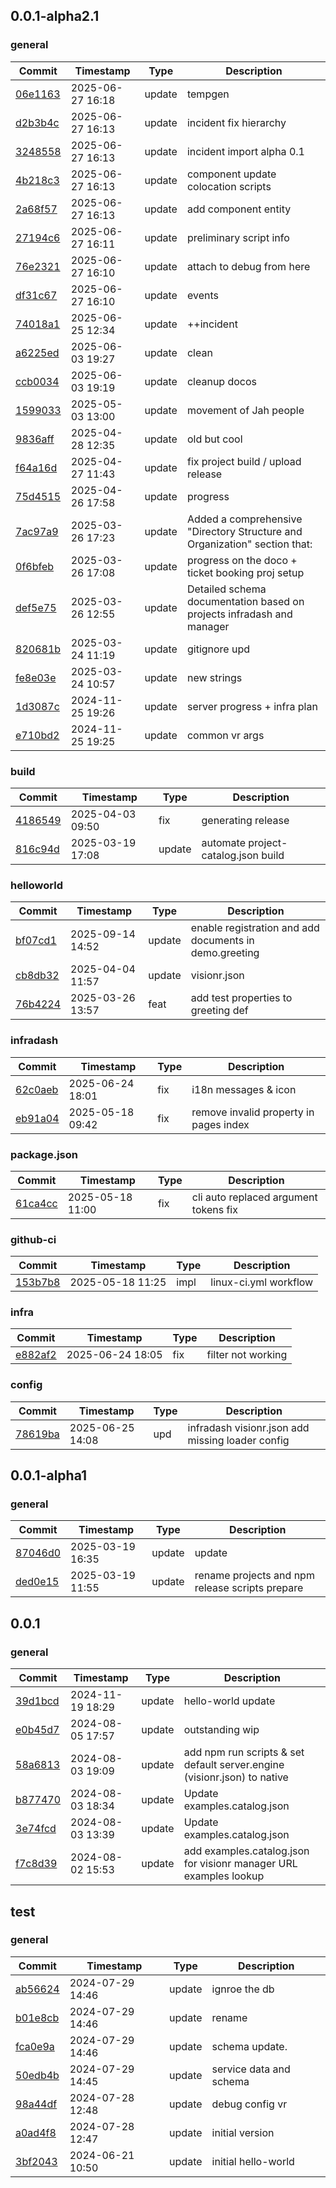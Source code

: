## 0.0.1-alpha2.1

### general
| Commit | Timestamp | Type | Description |
| ------ | --------- | ---- | ----------- |
| [06e1163](https://github.com/plan-vision/visionr-examples/commit/06e116364a27445475374282a463f4c8bc6355cd) | 2025-06-27 16:18 | update | tempgen |
| [d2b3b4c](https://github.com/plan-vision/visionr-examples/commit/d2b3b4c4e377b00309639e15d156d1bc9f081157) | 2025-06-27 16:13 | update | incident fix hierarchy |
| [3248558](https://github.com/plan-vision/visionr-examples/commit/3248558d64d3a51744809e2c4e8f35a7e46ce6fd) | 2025-06-27 16:13 | update | incident import alpha 0.1 |
| [4b218c3](https://github.com/plan-vision/visionr-examples/commit/4b218c32e29cc095c95c77467e7d08ceacdb710c) | 2025-06-27 16:13 | update | component update colocation scripts |
| [2a68f57](https://github.com/plan-vision/visionr-examples/commit/2a68f57fbaa1ec3ec8ae1c135404874f1105e67a) | 2025-06-27 16:13 | update | add component entity |
| [27194c6](https://github.com/plan-vision/visionr-examples/commit/27194c62fdeaf2b66188206d9a4b553992c29795) | 2025-06-27 16:11 | update | preliminary script info |
| [76e2321](https://github.com/plan-vision/visionr-examples/commit/76e2321323929ade38b1d3d569074191e7c73e18) | 2025-06-27 16:10 | update | attach to debug from here |
| [df31c67](https://github.com/plan-vision/visionr-examples/commit/df31c6775beb9d5e8e1eb6d77eadab27fce59d87) | 2025-06-27 16:10 | update | events |
| [74018a1](https://github.com/plan-vision/visionr-examples/commit/74018a19c2f97f08abc9a439b75bd55ed3375921) | 2025-06-25 12:34 | update | ++incident |
| [a6225ed](https://github.com/plan-vision/visionr-examples/commit/a6225ed1248d689e0fecc73e84322e5bcb69e863) | 2025-06-03 19:27 | update | clean |
| [ccb0034](https://github.com/plan-vision/visionr-examples/commit/ccb0034fc11171fe273fab25f7127dd42b5bbbea) | 2025-06-03 19:19 | update | cleanup docos |
| [1599033](https://github.com/plan-vision/visionr-examples/commit/15990332ae25b139c4fbd8715d535509716a1449) | 2025-05-03 13:00 | update | movement of Jah people |
| [9836aff](https://github.com/plan-vision/visionr-examples/commit/9836aff43744de26e8f4ebf5dba3a48ae3474f7f) | 2025-04-28 12:35 | update | old but cool |
| [f64a16d](https://github.com/plan-vision/visionr-examples/commit/f64a16d6034d57cbfbd0dd9537d7593dfdf2d22c) | 2025-04-27 11:43 | update | fix project build / upload release |
| [75d4515](https://github.com/plan-vision/visionr-examples/commit/75d45152d733b7dea9c8d2312cc2177eac479043) | 2025-04-26 17:58 | update | progress |
| [7ac97a9](https://github.com/plan-vision/visionr-examples/commit/7ac97a94f0ee91d0120e1391d43d052350b2259e) | 2025-03-26 17:23 | update | Added a comprehensive "Directory Structure and Organization" section that: |
| [0f6bfeb](https://github.com/plan-vision/visionr-examples/commit/0f6bfeb6422446048ea8fd30c2106e66f1020f12) | 2025-03-26 17:08 | update | progress on the doco + ticket booking proj setup |
| [def5e75](https://github.com/plan-vision/visionr-examples/commit/def5e759abb4fd9458c3fec2f577532e257defee) | 2025-03-26 12:55 | update | Detailed schema documentation based on projects infradash and manager |
| [820681b](https://github.com/plan-vision/visionr-examples/commit/820681bcd0351573856e1bfac54a7aa0971f3f6c) | 2025-03-24 11:19 | update | gitignore upd |
| [fe8e03e](https://github.com/plan-vision/visionr-examples/commit/fe8e03e3c528d23b5e9e95a0c73d334237b89ff4) | 2025-03-24 10:57 | update | new strings |
| [1d3087c](https://github.com/plan-vision/visionr-examples/commit/1d3087c96ab2846a88fd8545073e65417ce236c6) | 2024-11-25 19:26 | update | server progress + infra plan |
| [e710bd2](https://github.com/plan-vision/visionr-examples/commit/e710bd284546d6ccd3595471898a63ae49d8cca9) | 2024-11-25 19:25 | update | common vr args |

### build
| Commit | Timestamp | Type | Description |
| ------ | --------- | ---- | ----------- |
| [4186549](https://github.com/plan-vision/visionr-examples/commit/4186549475e9d3252ae6d833a880d108e60b540b) | 2025-04-03 09:50 | fix | generating release |
| [816c94d](https://github.com/plan-vision/visionr-examples/commit/816c94db80b1e11d0d93de618c114430aefcb13a) | 2025-03-19 17:08 | update | automate project-catalog.json build |

### helloworld
| Commit | Timestamp | Type | Description |
| ------ | --------- | ---- | ----------- |
| [bf07cd1](https://github.com/plan-vision/visionr-examples/commit/bf07cd1434bb3e54157d540cde1337b7375222bc) | 2025-09-14 14:52 | update | enable registration and add documents in demo.greeting |
| [cb8db32](https://github.com/plan-vision/visionr-examples/commit/cb8db3276eae230e4a0b12aba747c3b5e02f9dfc) | 2025-04-04 11:57 | update | visionr.json |
| [76b4224](https://github.com/plan-vision/visionr-examples/commit/76b42248498d80e4d52bca99f874303917f98d8d) | 2025-03-26 13:57 | feat | add test properties to greeting def |

### infradash
| Commit | Timestamp | Type | Description |
| ------ | --------- | ---- | ----------- |
| [62c0aeb](https://github.com/plan-vision/visionr-examples/commit/62c0aeb06fe969dce7c4d1966346022ecb7480d4) | 2025-06-24 18:01 | fix | i18n messages & icon |
| [eb91a04](https://github.com/plan-vision/visionr-examples/commit/eb91a04dc68cfd3512fe7804be43f9cf7e38c9d1) | 2025-05-18 09:42 | fix | remove invalid property in pages index |

### package.json
| Commit | Timestamp | Type | Description |
| ------ | --------- | ---- | ----------- |
| [61ca4cc](https://github.com/plan-vision/visionr-examples/commit/61ca4cc1e0f1e013b9b78ac31920f1bae63b3b73) | 2025-05-18 11:00 | fix | cli auto replaced argument tokens fix |

### github-ci
| Commit | Timestamp | Type | Description |
| ------ | --------- | ---- | ----------- |
| [153b7b8](https://github.com/plan-vision/visionr-examples/commit/153b7b85ef42fb39bc84bf1a6f8c13933e56ad02) | 2025-05-18 11:25 | impl | linux-ci.yml workflow |

### infra
| Commit | Timestamp | Type | Description |
| ------ | --------- | ---- | ----------- |
| [e882af2](https://github.com/plan-vision/visionr-examples/commit/e882af207ff00b938efb7d01f7cdd4c175ed501a) | 2025-06-24 18:05 | fix | filter not working |

### config
| Commit | Timestamp | Type | Description |
| ------ | --------- | ---- | ----------- |
| [78619ba](https://github.com/plan-vision/visionr-examples/commit/78619baed80dbb0827b4542b43ae7df59b127ec6) | 2025-06-25 14:08 | upd | infradash visionr.json add missing loader config |

## 0.0.1-alpha1

### general
| Commit | Timestamp | Type | Description |
| ------ | --------- | ---- | ----------- |
| [87046d0](https://github.com/plan-vision/visionr-examples/commit/87046d0f75488e00ec0faf61aa8f19c335f81806) | 2025-03-19 16:35 | update | update |
| [ded0e15](https://github.com/plan-vision/visionr-examples/commit/ded0e15f82063839ac2e1ea227d7acc1f4b81fc7) | 2025-03-19 11:55 | update | rename projects and npm release scripts prepare |

## 0.0.1

### general
| Commit | Timestamp | Type | Description |
| ------ | --------- | ---- | ----------- |
| [39d1bcd](https://github.com/plan-vision/visionr-examples/commit/39d1bcd4dcf1166a08dfa40531cec700f70f34ae) | 2024-11-19 18:29 | update | hello-world update |
| [e0b45d7](https://github.com/plan-vision/visionr-examples/commit/e0b45d768ce99719a4fff402ad645f8b96cd9d74) | 2024-08-05 17:57 | update | outstanding wip |
| [58a6813](https://github.com/plan-vision/visionr-examples/commit/58a68130644d4b0a5b3ce4cea04b24c8fcc82367) | 2024-08-03 19:09 | update | add npm run scripts & set default server.engine (visionr.json) to native |
| [b877470](https://github.com/plan-vision/visionr-examples/commit/b87747060dca8a0c0a78f37ac91d56f84164dc2f) | 2024-08-03 18:34 | update | Update examples.catalog.json |
| [3e74fcd](https://github.com/plan-vision/visionr-examples/commit/3e74fcd77ff0eb0618cb8b4b64cd41ca5cc69ba6) | 2024-08-03 13:39 | update | Update examples.catalog.json |
| [f7c8d39](https://github.com/plan-vision/visionr-examples/commit/f7c8d39c738b51bfb6d3418cbaf5688d2b505952) | 2024-08-02 15:53 | update | add examples.catalog.json for visionr manager URL examples lookup |

## test

### general
| Commit | Timestamp | Type | Description |
| ------ | --------- | ---- | ----------- |
| [ab56624](https://github.com/plan-vision/visionr-examples/commit/ab5662471e92271d8f3fc60d068ceeeaad4d0e74) | 2024-07-29 14:46 | update | ignroe the db |
| [b01e8cb](https://github.com/plan-vision/visionr-examples/commit/b01e8cbc2bf8452afb7c010fc7f654e88469fe0b) | 2024-07-29 14:46 | update | rename |
| [fca0e9a](https://github.com/plan-vision/visionr-examples/commit/fca0e9aeda4e84740c720bae4331af3bc1924632) | 2024-07-29 14:46 | update | schema update. |
| [50edb4b](https://github.com/plan-vision/visionr-examples/commit/50edb4b232584bdeb655abb01910a9afa4a3395f) | 2024-07-29 14:45 | update | service data and schema |
| [98a44df](https://github.com/plan-vision/visionr-examples/commit/98a44df60672cd408a7601f1b83f9bd8df12696d) | 2024-07-28 12:48 | update | debug config vr |
| [a0ad4f8](https://github.com/plan-vision/visionr-examples/commit/a0ad4f8ca1ea4623bc44b7f8cee416cfc0b515e7) | 2024-07-28 12:47 | update | initial version |
| [3bf2043](https://github.com/plan-vision/visionr-examples/commit/3bf204342087cd5f6ecaa400fd688910cb44ad5c) | 2024-06-21 10:50 | update | initial hello-world |